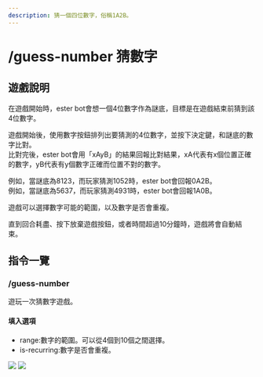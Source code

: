 ```yaml
---
description: 猜一個四位數字，俗稱1A2B。
---
```


# /guess-number 猜數字

## 遊戲說明

在遊戲開始時，ester bot會想一個4位數字作為謎底，目標是在遊戲結束前猜到該4位數字。

遊戲開始後，使用數字按鈕排列出要猜測的4位數字，並按下決定鍵，和謎底的數字比對。\
比對完後，ester bot會用「xAyB」的結果回報比對結果，xA代表有x個位置正確的數字，yB代表有y個數字正確而位置不對的數字。

例如，當謎底為8123，而玩家猜測1052時，ester bot會回報0A2B。\
例如，當謎底為5637，而玩家猜測4931時，ester bot會回報1A0B。

遊戲可以選擇數字可能的範圍，以及數字是否會重複。

直到回合耗盡、按下放棄遊戲按鈕，或者時間超過10分鐘時，遊戲將會自動結束。

## 指令一覽

### /guess-number

遊玩一次猜數字遊戲。

#### 填入選項

* range:數字的範圍。可以從4個到10個之間選擇。
* is-recurring:數字是否會重複。

![](https://cdn.discordapp.com/attachments/848902789681381416/966962776050372608/unknown.png) ![](https://cdn.discordapp.com/attachments/848902789681381416/966963547898777640/unknown.png)

